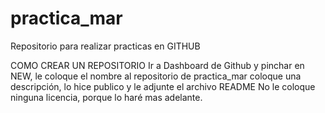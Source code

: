 # practica_mar
Repositorio para realizar practicas en GITHUB

COMO CREAR UN REPOSITORIO
Ir a Dashboard de Github y pinchar en NEW, le coloque el nombre al repositorio de practica_mar
coloque una descripción, lo hice publico y le adjunte el archivo README
No le coloque ninguna licencia, porque lo haré mas adelante.
